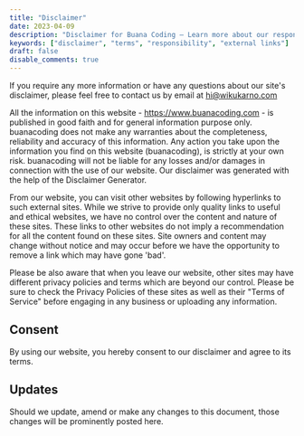 ```yaml
---
title: "Disclaimer"
date: 2023-04-09
description: "Disclaimer for Buana Coding — Learn more about our responsibility and external links policy."
keywords: ["disclaimer", "terms", "responsibility", "external links"]
draft: false
disable_comments: true
---
```

If you require any more information or have any questions about our site's disclaimer, please feel free to contact us by email at hi@wikukarno.com

All the information on this website - https://www.buanacoding.com - is published in good faith and for general information purpose only. buanacoding does not make any warranties about the completeness, reliability and accuracy of this information. Any action you take upon the information you find on this website (buanacoding), is strictly at your own risk. buanacoding will not be liable for any losses and/or damages in connection with the use of our website. Our disclaimer was generated with the help of the Disclaimer Generator.

From our website, you can visit other websites by following hyperlinks to such external sites. While we strive to provide only quality links to useful and ethical websites, we have no control over the content and nature of these sites. These links to other websites do not imply a recommendation for all the content found on these sites. Site owners and content may change without notice and may occur before we have the opportunity to remove a link which may have gone 'bad'.

Please be also aware that when you leave our website, other sites may have different privacy policies and terms which are beyond our control. Please be sure to check the Privacy Policies of these sites as well as their "Terms of Service" before engaging in any business or uploading any information.

## Consent
By using our website, you hereby consent to our disclaimer and agree to its terms.

## Updates
Should we update, amend or make any changes to this document, those changes will be prominently posted here.
